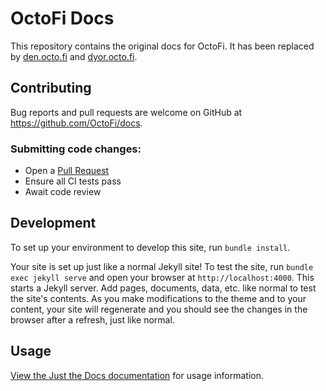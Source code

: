 # OctoFi Docs

This repository contains the original docs for OctoFi. It has been replaced by [den.octo.fi](https://den.octo.fi/) and [dyor.octo.fi](https://octo.fi/dyor).

## Contributing

Bug reports and pull requests are welcome on GitHub at https://github.com/OctoFi/docs.

### Submitting code changes:

- Open a [Pull Request](https://github.com/OctoFi/docs/pulls)
- Ensure all CI tests pass
- Await code review

## Development

To set up your environment to develop this site, run `bundle install`.

Your site is set up just like a normal Jekyll site! To test the site, run `bundle exec jekyll serve` and open your browser at `http://localhost:4000`. This starts a Jekyll server. Add pages, documents, data, etc. like normal to test the site's contents. As you make modifications to the theme and to your content, your site will regenerate and you should see the changes in the browser after a refresh, just like normal.

## Usage

[View the Just the Docs documentation](https://pmarsceill.github.io/just-the-docs/) for usage information.

